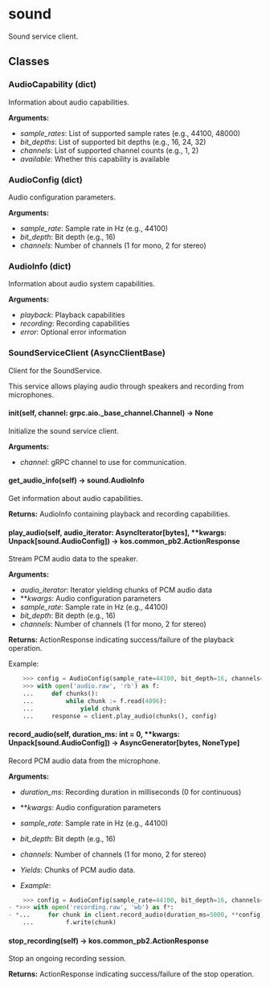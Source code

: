 # sound

Sound service client.

## Classes

### AudioCapability (dict)

Information about audio capabilities.

**Arguments:**
- *sample_rates*: List of supported sample rates (e.g., 44100, 48000)
- *bit_depths*: List of supported bit depths (e.g., 16, 24, 32)
- *channels*: List of supported channel counts (e.g., 1, 2)
- *available*: Whether this capability is available

### AudioConfig (dict)

Audio configuration parameters.

**Arguments:**
- *sample_rate*: Sample rate in Hz (e.g., 44100)
- *bit_depth*: Bit depth (e.g., 16)
- *channels*: Number of channels (1 for mono, 2 for stereo)

### AudioInfo (dict)

Information about audio system capabilities.

**Arguments:**
- *playback*: Playback capabilities
- *recording*: Recording capabilities
- *error*: Optional error information

### SoundServiceClient (AsyncClientBase)

Client for the SoundService.

This service allows playing audio through speakers and recording from microphones.

#### __init__(self, channel: grpc.aio._base_channel.Channel) -> None

Initialize the sound service client.

**Arguments:**
- *channel*: gRPC channel to use for communication.

#### get_audio_info(self) -> sound.AudioInfo

Get information about audio capabilities.

**Returns:**
    AudioInfo containing playback and recording capabilities.

#### play_audio(self, audio_iterator: AsyncIterator[bytes], **kwargs: Unpack[sound.AudioConfig]) -> kos.common_pb2.ActionResponse

Stream PCM audio data to the speaker.

**Arguments:**
- *audio_iterator*: Iterator yielding chunks of PCM audio data
- ***kwargs*: Audio configuration parameters
- *sample_rate*: Sample rate in Hz (e.g., 44100)
- *bit_depth*: Bit depth (e.g., 16)
- *channels*: Number of channels (1 for mono, 2 for stereo)

**Returns:**
    ActionResponse indicating success/failure of the playback operation.

Example:
```python
    >>> config = AudioConfig(sample_rate=44100, bit_depth=16, channels=2)
    >>> with open('audio.raw', 'rb') as f:
    ...     def chunks():
    ...         while chunk := f.read(4096):
    ...             yield chunk
    ...     response = client.play_audio(chunks(), config)
```

#### record_audio(self, duration_ms: int = 0, **kwargs: Unpack[sound.AudioConfig]) -> AsyncGenerator[bytes, NoneType]

Record PCM audio data from the microphone.

**Arguments:**
- *duration_ms*: Recording duration in milliseconds (0 for continuous)
- ***kwargs*: Audio configuration parameters
- *sample_rate*: Sample rate in Hz (e.g., 44100)
- *bit_depth*: Bit depth (e.g., 16)
- *channels*: Number of channels (1 for mono, 2 for stereo)

- *Yields*: 
    Chunks of PCM audio data.

- *Example*: 
```python
    >>> config = AudioConfig(sample_rate=44100, bit_depth=16, channels=1)
- *>>> with open('recording.raw', 'wb') as f*: 
- *...     for chunk in client.record_audio(duration_ms=5000, **config)*: 
    ...         f.write(chunk)
```

#### stop_recording(self) -> kos.common_pb2.ActionResponse

Stop an ongoing recording session.

**Returns:**
    ActionResponse indicating success/failure of the stop operation.
